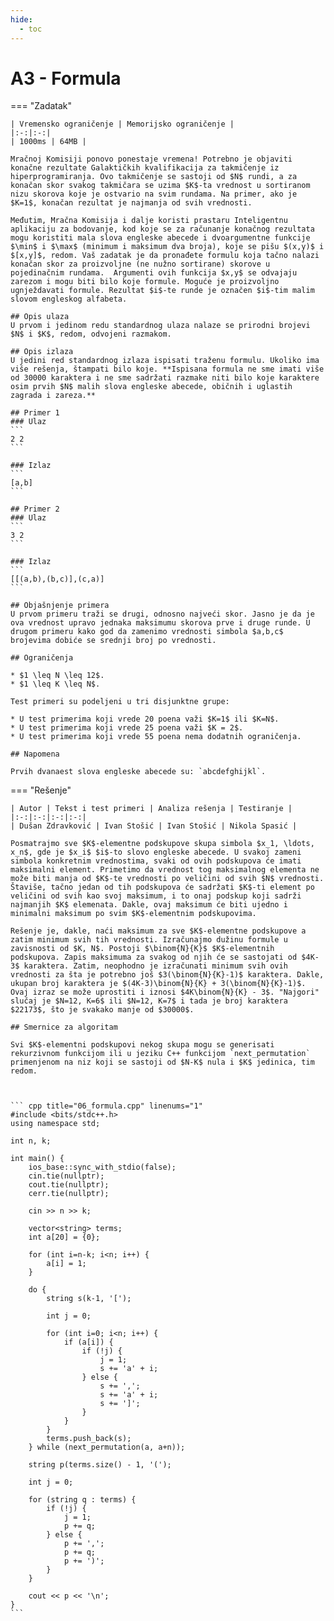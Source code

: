 ```yaml
---
hide:
  - toc
---
```


# A3 - Formula

=== "Zadatak"
	
	| Vremensko ograničenje | Memorijsko ograničenje |
	|:-:|:-:|
	| 1000ms | 64MB |
	
	Mračnoj Komisiji ponovo ponestaje vremena! Potrebno je objaviti konačne rezultate Galaktičkih kvalifikacija za takmičenje iz hiperprogramiranja. Ovo takmičenje se sastoji od $N$ rundi, a za konačan skor svakog takmičara se uzima $K$-ta vrednost u sortiranom nizu skorova koje je ostvario na svim rundama. Na primer, ako je $K=1$, konačan rezultat je najmanja od svih vrednosti.
	
	Međutim, Mračna Komisija i dalje koristi prastaru Inteligentnu aplikaciju za bodovanje, kod koje se za računanje konačnog rezultata mogu koristiti mala slova engleske abecede i dvoargumentne funkcije $\min$ i $\max$ (minimum i maksimum dva broja), koje se pišu $(x,y)$ i $[x,y]$, redom. Vaš zadatak je da pronađete formulu koja tačno nalazi konačan skor za proizvoljne (ne nužno sortirane) skorove u pojedinačnim rundama.  Argumenti ovih funkcija $x,y$ se odvajaju zarezom i mogu biti bilo koje formule. Moguće je proizvoljno ugnježdavati formule. Rezultat $i$-te runde je označen $i$-tim malim slovom engleskog alfabeta.
	
	## Opis ulaza
	U prvom i jedinom redu standardnog ulaza nalaze se prirodni brojevi $N$ i $K$, redom, odvojeni razmakom.
	
	## Opis izlaza
	U jedini red standardnog izlaza ispisati traženu formulu. Ukoliko ima više rešenja, štampati bilo koje. **Ispisana formula ne sme imati više od 30000 karaktera i ne sme sadržati razmake niti bilo koje karaktere osim prvih $N$ malih slova engleske abecede, običnih i uglastih zagrada i zareza.**
	
	## Primer 1
	### Ulaz
	```
	2 2
	```
	
	### Izlaz
	```
	[a,b]
	```
	
	## Primer 2
	### Ulaz
	```
	3 2
	```
	
	### Izlaz
	```
	[[(a,b),(b,c)],(c,a)]
	```
	
	## Objašnjenje primera
	U prvom primeru traži se drugi, odnosno najveći skor. Jasno je da je ova vrednost upravo jednaka maksimumu skorova prve i druge runde. U drugom primeru kako god da zamenimo vrednosti simbola $a,b,c$ brojevima dobiće se srednji broj po vrednosti.
	
	## Ograničenja
	
	* $1 \leq N \leq 12$.
	* $1 \leq K \leq N$.
	
	Test primeri su podeljeni u tri disjunktne grupe:
	
	* U test primerima koji vrede 20 poena važi $K=1$ ili $K=N$.
	* U test primerima koji vrede 25 poena važi $K = 2$.
	* U test primerima koji vrede 55 poena nema dodatnih ograničenja.
	
	## Napomena
	
	Prvih dvanaest slova engleske abecede su: `abcdefghijkl`.
	
=== "Rešenje"
	
	| Autor | Tekst i test primeri | Analiza rеšenja | Testiranje |
	|:-:|:-:|:-:|:-:|
	| Dušan Zdravković | Ivan Stošić | Ivan Stošić | Nikola Spasić |
	
	Posmatrajmo sve $K$-elementne podskupove skupa simbola $x_1, \ldots, x_n$, gde je $x_i$ $i$-to slovo engleske abecede. U svakoj zameni simbola konkretnim vrednostima, svaki od ovih podskupova će imati maksimalni element. Primetimo da vrednost tog maksimalnog elementa ne može biti manja od $K$-te vrednosti po veličini od svih $N$ vrednosti. Štaviše, tačno jedan od tih podskupova će sadržati $K$-ti element po veličini od svih kao svoj maksimum, i to onaj podskup koji sadrži najmanjih $K$ elemenata. Dakle, ovaj maksimum će biti ujedno i minimalni maksimum po svim $K$-elementnim podskupovima.
	
	Rešenje je, dakle, naći maksimum za sve $K$-elementne podskupove a zatim minimum svih tih vrednosti. Izračunajmo dužinu formule u zavisnosti od $K, N$. Postoji $\binom{N}{K}$ $K$-elementnih podskupova. Zapis maksimuma za svakog od njih će se sastojati od $4K-3$ karaktera. Zatim, neophodno je izračunati minimum svih ovih vrednosti za šta je potrebno još $3(\binom{N}{K}-1)$ karaktera. Dakle, ukupan broj karaktera je $(4K-3)\binom{N}{K} + 3(\binom{N}{K}-1)$. Ovaj izraz se može uprostiti i iznosi $4K\binom{N}{K} - 3$. "Najgori" slučaj je $N=12, K=6$ ili $N=12, K=7$ i tada je broj karaktera $22173$, što je svakako manje od $30000$.
	
	## Smernice za algoritam
	
	Svi $K$-elementni podskupovi nekog skupa mogu se generisati rekurzivnom funkcijom ili u jeziku C++ funkcijom `next_permutation` primenjenom na niz koji se sastoji od $N-K$ nula i $K$ jedinica, tim redom.
	
	
	
	``` cpp title="06_formula.cpp" linenums="1"
	#include <bits/stdc++.h>
	using namespace std;
	
	int n, k;
	
	int main() {
		ios_base::sync_with_stdio(false);
		cin.tie(nullptr);
		cout.tie(nullptr);
		cerr.tie(nullptr);
	
		cin >> n >> k;
	
		vector<string> terms;
		int a[20] = {0};
	
		for (int i=n-k; i<n; i++) {
			a[i] = 1;
		}
	
		do {
			string s(k-1, '[');
	
			int j = 0;
	
			for (int i=0; i<n; i++) {
				if (a[i]) {
					if (!j) {
						j = 1;
						s += 'a' + i;
					} else {
						s += ',';
						s += 'a' + i;
						s += ']';
					}
				}
			}
			terms.push_back(s);
		} while (next_permutation(a, a+n));
	
		string p(terms.size() - 1, '(');
	
		int j = 0;
	
		for (string q : terms) {
			if (!j) {
				j = 1;
				p += q;
			} else {
				p += ',';
				p += q;
				p += ')';
			}
		}
	
		cout << p << '\n';
	}
	```

